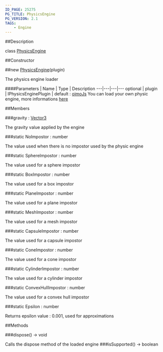 ```yaml
---
ID_PAGE: 25275
PG_TITLE: PhysicsEngine
PG_VERSION: 2.1
TAGS:
    - Engine
---
```

##Description

class [PhysicsEngine](/classes/2.2/PhysicsEngine)



##Constructor

##new [PhysicsEngine](/classes/2.2/PhysicsEngine)(plugin)

The physics engine loader

####Parameters
 | Name | Type | Description
---|---|---|---
optional | plugin | IPhysicsEnginePlugin |  default : [oimoJs](http://lo-th.github.io/Oimo.js/) You can load your own physic engine, more informations [here](http://doc.babylonjs.com/tutorials/Adding_Your_Own_Physics_Engine_Plugin_to_Babylon.js)

##Members

###gravity : [Vector3](/classes/2.2/Vector3)

The gravity value applied by the engine

###static NoImpostor : number

The value used when there is no impostor used by the physic engine

###static SphereImpostor : number

The value used for a sphere impostor

###static BoxImpostor : number

The value used for a box impostor

###static PlaneImpostor : number

The value used for a plane impostor

###static MeshImpostor : number

The value used for a mesh impostor

###static CapsuleImpostor : number

The value used for a capsule impostor

###static ConeImpostor : number

The value used for a cone impostor

###static CylinderImpostor : number

The value used for a cylinder impostor

###static ConvexHullImpostor : number

The value used for a convex hull impostor

###static Epsilon : number

Returns epsilon value : 0.001, used for approximations

##Methods

###dispose() &rarr; void

Calls the dispose method of the loaded engine
###isSupported() &rarr; boolean


